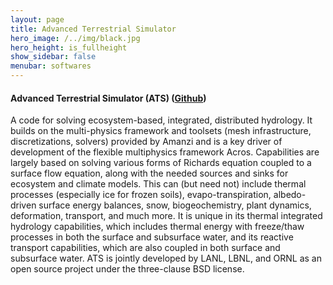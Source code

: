```yaml
---
layout: page
title: Advanced Terrestrial Simulator
hero_image: /../img/black.jpg
hero_height: is_fullheight
show_sidebar: false
menubar: softwares
---
```


#### Advanced Terrestrial Simulator (ATS) ([Github](https://github.com/amanzi/ats))
A code for solving ecosystem-based, integrated, distributed hydrology.  It builds on the multi-physics framework and toolsets (mesh infrastructure, discretizations, solvers) provided by Amanzi and is a key driver of development of the flexible multiphysics framework Acros. Capabilities are largely based on solving various forms of Richards equation coupled to a surface flow equation, along with the needed sources and sinks for ecosystem and climate models.  This can (but need not) include thermal processes (especially ice for frozen soils), evapo-transpiration, albedo-driven surface energy balances, snow, biogeochemistry, plant dynamics, deformation, transport, and much more. It is unique in its thermal integrated hydrology capabilities, which includes thermal energy with freeze/thaw processes in both the surface and subsurface water, and its reactive transport capabilities, which are also coupled in both surface and subsurface water.  ATS is jointly developed by LANL, LBNL, and ORNL as an open source project under the three-clause BSD license.